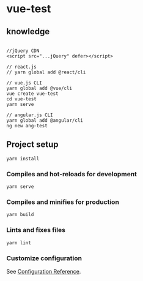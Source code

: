 # vue-test

## knowledge
```

//jQuery CDN
<script src="...jQuery" defer></script>

// react.js
// yarn global add @react/cli

// vue.js CLI
yarn global add @vue/cli
vue create vue-test 
cd vue-test
yarn serve 

// angular.js CLI
yarn global add @angular/cli
ng new ang-test

```

## Project setup
```
yarn install
```

### Compiles and hot-reloads for development
```
yarn serve
```

### Compiles and minifies for production
```
yarn build
```

### Lints and fixes files
```
yarn lint
```

### Customize configuration
See [Configuration Reference](https://cli.vuejs.org/config/).
